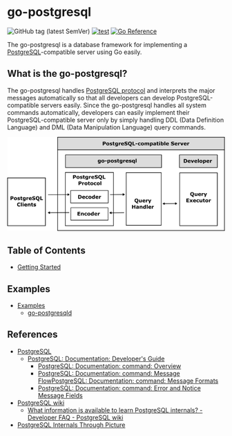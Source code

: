 # go-postgresql

![GitHub tag (latest SemVer)](https://img.shields.io/github/v/tag/cybergarage/go-postgresql)
[![test](https://github.com/cybergarage/go-postgresql/actions/workflows/make.yml/badge.svg)](https://github.com/cybergarage/go-postgresql/actions/workflows/make.yml)
[![Go Reference](https://pkg.go.dev/badge/github.com/cybergarage/go-postgresql.svg)](https://pkg.go.dev/github.com/cybergarage/go-postgresql)

The go-postgresql is a database framework for implementing a [PostgreSQL](https://www.postgresql.org/)-compatible server using Go easily.

## What is the go-postgresql?

The go-postgresql handles [PostgreSQL protocol](https://dev.postgresql.org/doc/dev/postgresql-server/latest/) and interprets the major messages automatically so that all developers can develop PostgreSQL-compatible servers easily. Since the go-postgresql handles all system commands automatically, developers can easily implement their PostgreSQL-compatible server only by simply handling DDL (Data Definition Language) and DML (Data Manipulation Language) query commands.

![](doc/img/framework.png)

## Table of Contents

- [Getting Started](doc/getting-started.md)

## Examples

- [Examples](doc/examples.md)
  - [go-postgresqld](examples/go-postgresqld)

## References

- [PostgreSQL](https://www.postgresql.org/)
  - [PostgreSQL: Documentation: Developer's Guide](https://www.postgresql.org/docs/16/part-developer.htm)
    - [PostgreSQL: Documentation: command: Overview](https://www.postgresql.org/docs/16/protocol-overview.htm)
    - [PostgreSQL: Documentation: command: Message Flow](https://www.postgresql.org/docs/16/protocol-flow.html)[PostgreSQL: Documentation: command: Message Formats](https://www.postgresql.org/docs/16/protocol-message-formats.html)
    - [PostgreSQL: Documentation: command: Error and Notice Message Fields](https://www.postgresql.org/docs/16/protocol-error-fields.html)
- [PostgreSQL wiki](https://wiki.postgresql.org/wiki/Main_Page)
  - [What information is available to learn PostgreSQL internals? - Developer FAQ - PostgreSQL wiki](https://wiki.postgresql.org/wiki/Developer_FAQ#What_information_is_available_to_learn_PostgreSQL_internals.3F)
- [PostgreSQL Internals Through Picture](https://momjian.us/main/writings/pgsql/internalpics.pdf)
